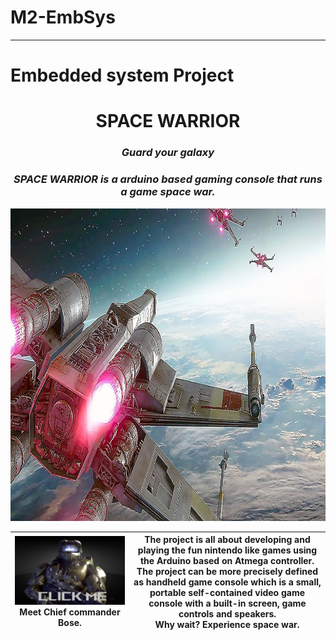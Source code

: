 # M2-EmbSys
-----------------------------------------------------------------
# Embedded system Project 
<h1 align="center"> SPACE WARRIOR </h1>
<i><h3 align = "center"> Guard your galaxy </h3></i>
<i><h3 align = "center"> SPACE WARRIOR is a arduino based gaming console that runs a game space war.  </h3></i>

<p align="center">
  <img width="1080 "height="500 " src="https://github.com/Y-133/M2-EmbSys/blob/a2454516c7c7140fc056e7bcaf77e192b621d79b/PROJECT/IMAGES/space%20battle.jpg" alt="FM_pic">
</p>


| ![Chief commander Bose](https://github.com/Y-133/M2-EmbSys/blob/f58359ae2250b86e70ce3565c56ce943c2a1e107/PROJECT/IMAGES/halo2.jpg) Meet Chief commander Bose. <br>| The project is all about developing and playing the fun nintendo like games using the Arduino based on Atmega controller. The project can be more precisely defined as handheld game console which is a small, portable self-contained video game console with a built-in screen, game controls and speakers. <br> Why wait? Experience space war. |
|---------------------------------------------------------------------------------------------------------------------------------------------------------------|----------------------------------------------------------------------------------------------------------------------------------------------------------------------------------------------------------------------------------------------------------------------------------------------------------------------------------------------------|
